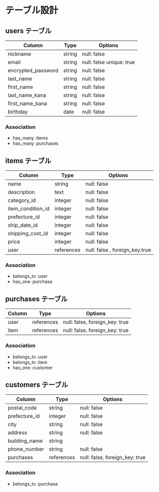# テーブル設計

## users テーブル

| Column             | Type   | Options     |
| --------           | ------ | ----------- |
| nickname           | string | null: false |
| email              | string | null: false unique: true|
| encrypted_password | string | null: false |
| last_name          | string | null: false |
| first_name         | string | null: false |
| last_name_kana     | string | null: false |
| first_name_kana    | string | null: false |
| birthday           | date   | null: false |

### Association

- has_many :items
- has_many :purchases


## items テーブル

| Column             | Type        | Options     |
| --------           | ------      | ----------- |
| name          | string      | null: false |
| description        | text        | null: false |
| category_id        | integer     | null: false |
| item_condition_id  | integer     | null: false |
| prefecture_id      | integer     | null: false |
| ship_date_id       | integer     | null: false |
| shipping_cost_id   | integer     | null: false |
| price              | integer     | null: false |
| user               | references  | null: false , foreign_key:true |

### Association

- belongs_to :user
- has_one :purchase


## purchases テーブル

| Column | Type       | Options                        |
| ------ | ---------- | ------------------------------ |
| user   | references | null: false, foreign_key: true |
| item   | references | null: false, foreign_key: true |

### Association

- belongs_to :user
- belongs_to :item
- has_one :customer

## customers テーブル

| Column         | Type       | Options     |
| -------        | ---------- | ------------|
| postal_code    | string     | null: false |
| prefecture_id  | integer     | null: false |
| city           | string     | null: false |
| address        | string     | null: false |
| building_name  | string     |             |
| phone_number   | string     | null: false |
| purchases      | references | null: false, foreign_key: true |

### Association

- belongs_to :purchase
